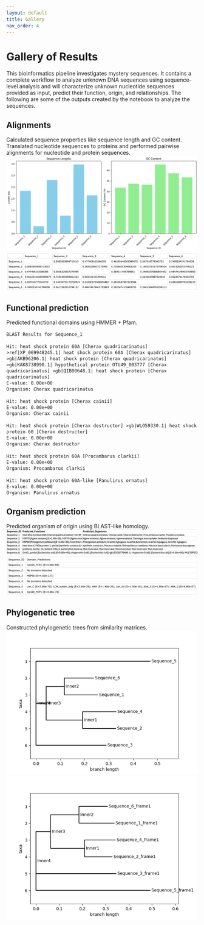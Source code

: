 ```yaml
---
layout: default
title: Gallery
nav_order: 4
---
```


# Gallery of Results
This bioinformatics pipeline investigates mystery sequences. It contains a complete workflow to analyze unknown DNA sequences using sequence-level analysis and will characterize unknown nucleotide sequences provided as input, predict their function, origin, and relationships. The following are some of the outputs created by the notebook to analyze the sequences. 

## Alignments
Calculated sequence properties like sequence length and GC content. Translated nucleotide sequences to proteins and performed pairwise alignments for nucleotide and protein sequences.
![1](sequence_properties.png)
![2](nucleotide_similarity.png)

## Functional prediction
Predicted functional domains using HMMER + Pfam.

```
BLAST Results for Sequence_1

Hit: heat shock protein 60A [Cherax quadricarinatus] >ref|XP_069948245.1| heat shock protein 60A [Cherax quadricarinatus] >gb|AKB96206.1| heat shock protein [Cherax quadricarinatus] >gb|KAK8738990.1| hypothetical protein OTU49_003777 [Cherax quadricarinatus] >gb|QIB00648.1| heat shock protein [Cherax quadricarinatus]
E-value: 0.00e+00
Organism: Cherax quadricarinatus

Hit: heat shock protein [Cherax cainii]
E-value: 0.00e+00
Organism: Cherax cainii

Hit: heat shock protein [Cherax destructor] >gb|WLO59330.1| heat shock protein 60 [Cherax destructor]
E-value: 0.00e+00
Organism: Cherax destructor

Hit: heat shock protein 60A [Procambarus clarkii]
E-value: 0.00e+00
Organism: Procambarus clarkii

Hit: heat shock protein 60A-like [Panulirus ornatus]
E-value: 0.00e+00
Organism: Panulirus ornatus
```

## Organism prediction
Predicted organism of origin using BLAST-like homology.
![1](organism_predictions.png)
![2](domain_predictions.png)

## Phylogenetic tree
Constructed phylogenetic trees from similarity matrices.
![1](tree_nucleotides.png)
![2](tree_proteins.png)
